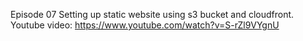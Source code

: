 Episode 07
Setting up static website using s3 bucket and cloudfront.
Youtube video: https://www.youtube.com/watch?v=S-rZl9VYgnU